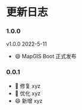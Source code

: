 # 更新日志

### 1.0.0

v1.0.0 2022-5-11

- 😄 MapGIS Boot 正式发布

### 0.0.1

- 🐛 修复 xyz
- 🔨 优化 xyz
- 😄 新增 xyz
